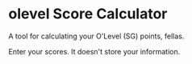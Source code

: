 # olevel Score Calculator
A tool for calculating your O'Level (SG) points, fellas.

Enter your scores. It doesn't store your information.
